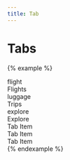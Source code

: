 ```yaml
---
title: Tab
---
```


# Tabs

{% example %}
<div class="tabs tabs--primary margin-bottom-3">
  <div class="tabs__item tabs__item--active">
    <div class="tabs__item__icon">
      <span class="material-icons">flight</span>
    </div>
    <div class="tabs__item__label">
      Flights
    </div>
  </div>
  <div class="tabs__item">
    <div class="tabs__item__icon">
      <span class="material-icons">luggage</span>
    </div>
    <div class="tabs__item__label">
      Trips
    </div>
  </div>
  <div class="tabs__item">
    <div class="tabs__item__icon">
      <span class="material-icons">explore</span>
    </div>
    <div class="tabs__item__label">
      Explore
    </div>
  </div>
</div>

<div class="tabs tabs--secondary">
  <div class="tabs__item tabs__item--active">
    <div class="tabs__item__label">
      Tab Item
    </div>
  </div>
  <div class="tabs__item">
    <div class="tabs__item__label">
      Tab Item
    </div>
  </div>
  <div class="tabs__item">
    <div class="tabs__item__label">
      Tab Item
    </div>
  </div>
</div>
{% endexample %}
